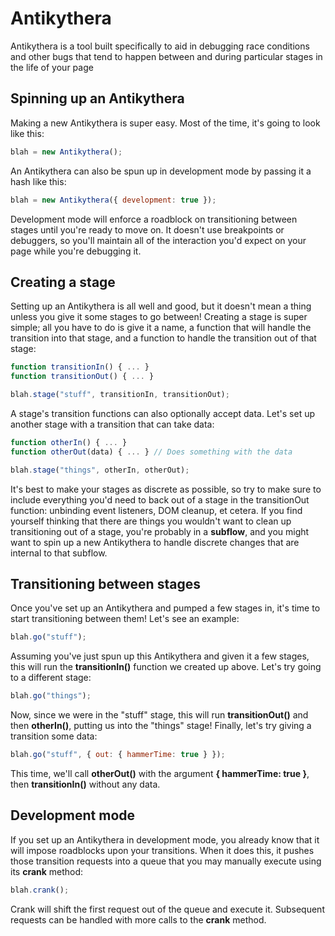 Antikythera
===========

Antikythera is a tool built specifically to aid in debugging race conditions and other bugs that tend to happen between and during particular stages in the life of your page

## Spinning up an Antikythera

Making a new Antikythera is super easy. Most of the time, it's going to look like this:

```javascript
blah = new Antikythera();
```

An Antikythera can also be spun up in development mode by passing it a hash like this:

```javascript
blah = new Antikythera({ development: true });
```

Development mode will enforce a roadblock on transitioning between stages until you're ready to move on. It doesn't use breakpoints or debuggers, so you'll maintain all of the interaction you'd expect on your page while you're debugging it.

## Creating a stage

Setting up an Antikythera is all well and good, but it doesn't mean a thing unless you give it some stages to go between! Creating a stage is super simple; all you have to do is give it a name, a function that will handle the transition into that stage, and a function to handle the transition out of that stage:

```javascript
function transitionIn() { ... }
function transitionOut() { ... }

blah.stage("stuff", transitionIn, transitionOut);
```

A stage's transition functions can also optionally accept data. Let's set up another stage with a transition that can take data:

```javascript
function otherIn() { ... }
function otherOut(data) { ... } // Does something with the data

blah.stage("things", otherIn, otherOut);
```

It's best to make your stages as discrete as possible, so try to make sure to include everything you'd need to back out of a stage in the transitionOut function: unbinding event listeners, DOM cleanup, et cetera. If you find yourself thinking that there are things you wouldn't want to clean up transitioning out of a stage, you're probably in a __subflow__, and you might want to spin up a new Antikythera to handle discrete changes that are internal to that subflow.

## Transitioning between stages

Once you've set up an Antikythera and pumped a few stages in, it's time to start transitioning between them! Let's see an example:

```javascript
blah.go("stuff");
```

Assuming you've just spun up this Antikythera and given it a few stages, this will run the **transitionIn()** function we created up above. Let's try going to a different stage:

```javascript
blah.go("things");
```

Now, since we were in the "stuff" stage, this will run **transitionOut()** and then **otherIn()**, putting us into the "things" stage! Finally, let's try giving a transition some data:

```javascript
blah.go("stuff", { out: { hammerTime: true } });
```

This time, we'll call **otherOut()** with the argument __{ hammerTime: true }__, then **transitionIn()** without any data.

## Development mode

If you set up an Antikythera in development mode, you already know that it will impose roadblocks upon your transitions. When it does this, it pushes those transition requests into a queue that you may manually execute using its **crank** method:

```javascript
blah.crank();
```

Crank will shift the first request out of the queue and execute it. Subsequent requests can be handled with more calls to the **crank** method.
